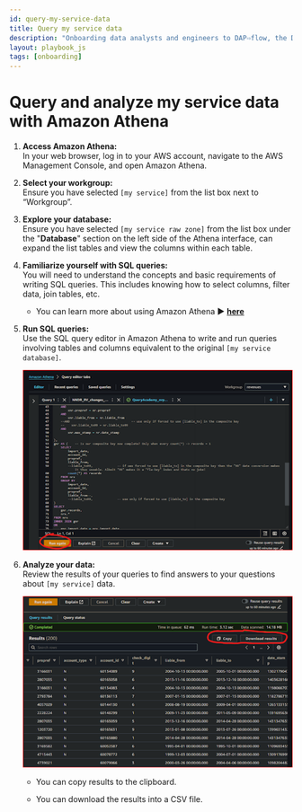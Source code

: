 ```yaml
---
id: query-my-service-data
title: Query my service data
description: "Onboarding data analysts and engineers to DAP⇨flow, the Data Analytics Platform Airflow integration."
layout: playbook_js
tags: [onboarding]
---
```


# Query and analyze my service data with Amazon Athena

1. **Access Amazon Athena:**   
   In your web browser, log in to your AWS account, navigate to the AWS Management Console, and open Amazon Athena.

2. **Select your workgroup:**  
   Ensure you have selected `[my service]` from the list box next to “Workgroup”.  
     
3. **Explore your database:**   
   Ensure you have selected `[my service raw zone]` from the list box under the "**Database**" section on the left side of the Athena interface, can expand the list tables and view the columns within each table.

4. **Familiarize yourself with SQL queries:**   
   You will need to understand the concepts and basic requirements of writing SQL queries. This includes knowing how to select columns, filter data, join tables, etc.  
   * You can learn more about using Amazon Athena **►** [**here**](https://docs.aws.amazon.com/athena/latest/ug/using-athena-sql.html)

5. **Run SQL queries:**   
   Use the SQL query editor in Amazon Athena to write and run queries involving tables and columns equivalent to the original `[my service database]`.

   ![Fig 5](../images/query-my-service-data-five.png)

6. **Analyze your data:**   
   Review the results of your queries to find answers to your questions about `[my service]` data.

   ![Fig 6](../images/query-my-service-data-six.png)

   * You can copy results to the clipboard.

   * You can download the results into a CSV file.
